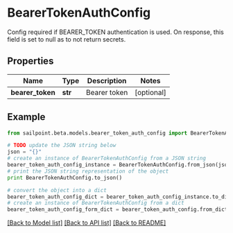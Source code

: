 # BearerTokenAuthConfig

Config required if BEARER_TOKEN authentication is used. On response, this field is set to null as to not return secrets.

## Properties
Name | Type | Description | Notes
------------ | ------------- | ------------- | -------------
**bearer_token** | **str** | Bearer token | [optional] 

## Example

```python
from sailpoint.beta.models.bearer_token_auth_config import BearerTokenAuthConfig

# TODO update the JSON string below
json = "{}"
# create an instance of BearerTokenAuthConfig from a JSON string
bearer_token_auth_config_instance = BearerTokenAuthConfig.from_json(json)
# print the JSON string representation of the object
print BearerTokenAuthConfig.to_json()

# convert the object into a dict
bearer_token_auth_config_dict = bearer_token_auth_config_instance.to_dict()
# create an instance of BearerTokenAuthConfig from a dict
bearer_token_auth_config_form_dict = bearer_token_auth_config.from_dict(bearer_token_auth_config_dict)
```
[[Back to Model list]](../README.md#documentation-for-models) [[Back to API list]](../README.md#documentation-for-api-endpoints) [[Back to README]](../README.md)


